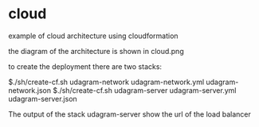 # cloud
example of cloud architecture using cloudformation

the diagram of the architecture is shown in cloud.png

to create the deployment there are two stacks:

$./sh/create-cf.sh udagram-network udagram-network.yml udagram-network.json
$./sh/create-cf.sh udagram-server udagram-server.yml udagram-server.json

The output of the stack udagram-server show the url of the load balancer